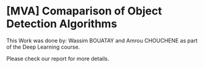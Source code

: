 # [MVA] Comaparison of Object Detection Algorithms

This Work was done by: Wassim BOUATAY and Amrou CHOUCHENE as part of the Deep Learning course.

Please check our report for more details.

